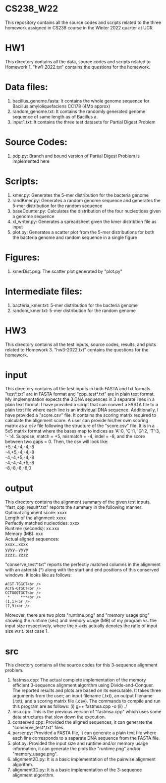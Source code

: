 # CS238_W22
This repository contains all the source codes and scripts related to the three homework assigned in CS238 course in the Winter 2022 quarter at UCR

# HW1
This directory contains all the data, source codes and scripts related to Homework 1. "hw1-2022.txt" contains the questions for the homework.

# Data files:
1. bacillus_genome.fasta: It contains the whole genome sequence for Bacillus amyloliquefaciens CC178 (4Mb approx)
2. random_genome.txt: It contains the randomly generated genome sequence of same length as of Bacillus a.
3. input1.txt: It contains the three test datasets for Partial Digest Problem

# Source Codes:
1. pdp.py: Branch and bound version of Partial Digest Problem is implemented here

# Scripts:
1. kmer.py: Generates the 5-mer distribution for the bacteria genome
2. randKmer.py: Generates a random genome sequence and generates the 5-mer distribution for the random sequence
3. baseCounter.py: Calculates the distribution of the four nucleotides given a genome sequence
4. xl_writer.py: Generates a spreadsheet given the kmer distribtion file as input
5. plot.py: Generates a scatter plot from the 5-mer distributions for both the bacteria genome and random sequence in a single figure

# Figures:
1. kmerDist.png: The scatter plot generated by "plot.py"

# Intermediate files:
1. bacteria_kmer.txt: 5-mer distribution for the bacteria genome
2. random_kmer.txt: 5-mer distribution for the random genome

# HW3
This directory contains all the test inputs, source codes, results, and plots related to Homework 3. "hw3-2022.txt" contains the questions for the homework.

# input
This directory contains all the test inputs in both FASTA and txt formats. "test*.txt" are in FASTA format and "cpp_test*.txt" are in plain text format. My implementation expects the 3 DNA sequences in 3 separate lines in a plain text format. I have provided a script that can convert a FASTA file to a plain text file where each line is an individual DNA sequence. Additionally, I have provided a "score.csv" file. It contains the scoring matrix required to calculate the alignment score. A user can provide his/her own scoring matrix as a csv file following the structure of the "score.csv" file. It is in a 5x5 matrix format where the bases map to indices as 'A':0, 'C':1, 'G':2, 'T':3, '-':4. Suppose, match = +5, mismatch = -4, indel = -8, and the score between two gaps = 0. Then, the csv will look like:<br />
+5,-4,-4,-4,-8<br />
-4,+5,-4,-4,-8<br />
-4,-4,+5,-4,-8<br />
-4,-4,-4,+5,-8<br />
-8,-8,-8,-8,0 

# output
This directory contains the alignment summary of the given test inputs.<br />
"fast_cpp_result*.txt" reports the summary in the following manner:<br />
Optimal alignment score: xxxx<br />
Length of the alignment: xxxx<br />
Perfectly matched nucleotides: xxxx<br />
Runtime (seconds): xx.xxx<br />
Memory (MB): xxx<br />
Actual aligned sequences:<br />
xxxx...xxxx<br />
yyyy...yyyy<br />
zzzz...zzzz<br />

"conserve_test*.txt" reports the perfectly matched columns in the alignment with an asterisk (*) along with the start and end positions of this conserved windows. It looks like as follows:<br />
```
ACGT-TGGCT<br />
ACTG-GTGCT<br />
CCTGGGTGCT<br />
 *     ***<br />
(1,1)<br />
(7,9)<br />
```
Moreover, there are two plots "runtime.png" and "memory_usage.png" showing the runtime (sec) and memory usage (MB) of my program vs. the input size respectively, where the x-axis actually denotes the ratio of input size w.r.t. test case 1.

# src
This directory contains all the source codes for this 3-sequence alignment problem.
1. fastmsa.cpp: The actual complete implementation of the memory efficient 3-sequence alignment algorithm using Divide-and-Conquer. The reported results and plots are based on its executable. It takes three arguments from the user; an input filename (.txt), an output filename (.txt), and a scoring matrix file (.csv). The commands to compile and run this program are as follows:
	(i) g++ fastmsa.cpp -o <executable>
	(ii) ./<executable> <path-to-input> <path-to-output> <path-to-scoring-matrix>
2. msa.cpp: This is the previous version of "fastmsa.cpp" which uses some data structures that slow down the execution.
3. conserved.cpp: Provided the aligned sequences, it can generate the "conserve_test*.txt" files.
4. parser.py: Provided a FASTA file, it can generate a plain text file where each line corresponds to a separate DNA sequence from the FASTA file.
5. plot.py: Provided the input size and runtime and/or memory usage information, it can generate the plots like "runtime.png" and/or "memory_usage.png".
6. alignment2D.py: It is a basic implementation of the pairwise alignment algorithm.
7. alignment3D.py: It is a basic implementation of the 3-sequence alignment algorithm.
